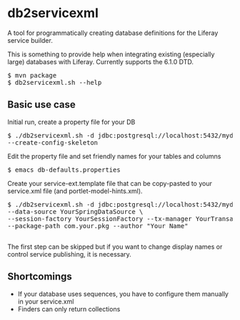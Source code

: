 db2servicexml
=============

A tool for programmatically creating database definitions for the Liferay service builder.

This is something to provide help when integrating existing (especially large) databases with Liferay. Currently supports the 6.1.0 DTD.

<pre>
$ mvn package
$ db2servicexml.sh --help
</pre>

Basic use case
--------------

Initial run, create a property file for your DB
<pre>
$ ./db2servicexml.sh -d jdbc:postgresql://localhost:5432/mydb -u dbuser -p dbpasswd \
--create-config-skeleton
</pre>
Edit the property file and set friendly names for your tables and columns
<pre>
$ emacs db-defaults.properties
</pre>
Create your service-ext.template file that can be copy-pasted to your service.xml file (and portlet-model-hints.xml).
<pre>
$ ./db2servicexml.sh -d jdbc:postgresql://localhost:5432/mydb -u dbuser -p dbpasswd \
--data-source YourSpringDataSource \
--session-factory YourSessionFactory --tx-manager YourTransactionManager \
--package-path com.your.pkg --author "Your Name"

</pre>

The first step can be skipped but if you want to change display names or control service publishing, it is necessary.

Shortcomings
------------
- If your database uses sequences, you have to configure them manually in your service.xml
- Finders can only return collections
